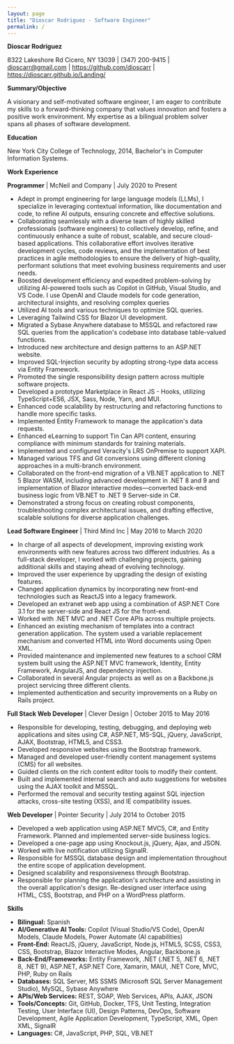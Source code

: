 ```yaml
---
layout: page
title: "Dioscar Rodriguez - Software Engineer"
permalink: /
---
```


**Dioscar Rodriguez**

8322 Lakeshore Rd Cicero, NY 13039 | (347) 200-9415 | dioscarr@gmail.com | <https://github.com/dioscarr> | <https://dioscarr.github.io/Landing/>

**Summary/Objective**

A visionary and self-motivated software engineer, I am eager to contribute my skills to a forward-thinking company that values innovation and fosters a positive work environment. My expertise as a bilingual problem solver spans all phases of software development.

**Education**

New York City College of Technology, 2014, Bachelor's in Computer Information Systems.

**Work Experience**

**Programmer** | McNeil and Company | July 2020 to Present

*   Adept in prompt engineering for large language models (LLMs), I specialize in leveraging contextual information, like documentation and code, to refine AI outputs, ensuring concrete and effective solutions.
*   Collaborating seamlessly with a diverse team of highly skilled professionals (software engineers) to collectively develop, refine, and continuously enhance a suite of robust, scalable, and secure cloud-based applications. This collaborative effort involves iterative development cycles, code reviews, and the implementation of best practices in agile methodologies to ensure the delivery of high-quality, performant solutions that meet evolving business requirements and user needs.
*   Boosted development efficiency and expedited problem-solving by utilizing AI-powered tools such as Copilot in GitHub, Visual Studio, and VS Code. I use OpenAI and Claude models for code generation, architectural insights, and resolving complex queries
*   Utilized AI tools and various techniques to optimize SQL queries.
*   Leveraging Tailwind CSS for Blazor UI development.
*   Migrated a Sybase Anywhere database to MSSQL and refactored raw SQL queries from the application's codebase into database table-valued functions.
*   Introduced new architecture and design patterns to an ASP.NET website.
*   Improved SQL-Injection security by adopting strong-type data access via Entity Framework.
*   Promoted the single responsibility design pattern across multiple software projects.
*   Developed a prototype Marketplace in React JS - Hooks, utilizing TypeScript+ES6, JSX, Sass, Node, Yarn, and MUI.
*   Enhanced code scalability by restructuring and refactoring functions to handle more specific tasks.
*   Implemented Entity Framework to manage the application's data requests.
*   Enhanced eLearning to support Tin Can API content, ensuring compliance with minimum standards for training materials.
*   Implemented and configured Veracity's LRS OnPremise to support XAPI.
*   Managed various TFS and Git conversions using different cloning approaches in a multi-branch environment.
*   Collaborated on the front-end migration of a VB.NET application to .NET 5 Blazor WASM, including advanced development in .NET 8 and 9 and implementation of Blazor interactive modes—converted back-end business logic from VB.NET to .NET 9 Server-side in C\#.
*   Demonstrated a strong focus on creating robust components, troubleshooting complex architectural issues, and drafting effective, scalable solutions for diverse application challenges.

**Lead Software Engineer** | Third Mind Inc | May 2016 to March 2020

*   In charge of all aspects of development, improving existing work environments with new features across two different industries. As a full-stack developer, I worked with challenging projects, gaining additional skills and staying ahead of evolving technology.
*   Improved the user experience by upgrading the design of existing features.
*   Changed application dynamics by incorporating new front-end technologies such as ReactJS into a legacy framework.
*   Developed an extranet web app using a combination of ASP.NET Core 3.1 for the server-side and React JS for the front-end.
*   Worked with .NET MVC and .NET Core APIs across multiple projects.
*   Enhanced an existing mechanism of templates into a contract generation application. The system used a variable replacement mechanism and converted HTML into Word documents using Open XML.
*   Provided maintenance and implemented new features to a school CRM system built using the ASP.NET MVC framework, Identity, Entity Framework, AngularJS, and dependency injection.
*   Collaborated in several Angular projects as well as on a Backbone.js project servicing three different clients.
*   Implemented authentication and security improvements on a Ruby on Rails project.

**Full Stack Web Developer** | Clever Design | October 2015 to May 2016

*   Responsible for developing, testing, debugging, and deploying web applications and sites using C\#, ASP.NET, MS-SQL, jQuery, JavaScript, AJAX, Bootstrap, HTML5, and CSS3.
*   Developed responsive websites using the Bootstrap framework.
*   Managed and developed user-friendly content management systems (CMS) for all websites.
*   Guided clients on the rich content editor tools to modify their content.
*   Built and implemented internal search and auto suggestions for websites using the AJAX toolkit and MSSQL.
*   Performed the removal and security testing against SQL injection attacks, cross-site testing (XSS), and IE compatibility issues.

**Web Developer** | Pointer Security | July 2014 to October 2015

*   Developed a web application using ASP.NET MVC5, C\#, and Entity Framework. Planned and implemented server-side business logics.
*   Developed a one-page app using Knockout.js, jQuery, Ajax, and JSON.
*   Worked with live notification utilizing SignalR.
*   Responsible for MSSQL database design and implementation throughout the entire scope of application development.
*   Designed scalability and responsiveness through Bootstrap.
*   Responsible for planning the application's architecture and assisting in the overall application's design. Re-designed user interface using HTML, CSS, Bootstrap, and PHP on a WordPress platform.

**Skills**

*   **Bilingual:** Spanish
*   **AI/Generative AI Tools:** Copilot (Visual Studio/VS Code), OpenAI Models, Claude Models, Power Automate (AI capabilities)
*   **Front-End:** ReactJS, jQuery, JavaScript, Node.js, HTML5, SCSS, CSS3, CSS, Bootstrap, Blazor Interactive Modes, Angular, Backbone.js
*   **Back-End/Frameworks:** Entity Framework, .NET (.NET 5, .NET 6, .NET 8, .NET 9), ASP.NET, ASP.NET Core, Xamarin, MAUI, .NET Core, MVC, PHP, Ruby on Rails
*   **Databases:** SQL Server, MS SSMS (Microsoft SQL Server Management Studio), MySQL, Sybase Anywhere
*   **APIs/Web Services:** REST, SOAP, Web Services, APIs, AJAX, JSON
*   **Tools/Concepts:** Git, GitHub, Docker, TFS, Unit Testing, Integration Testing, User Interface (UI), Design Patterns, DevOps, Software Development, Agile Application Development, TypeScript, XML, Open XML, SignalR
*   **Languages:** C\#, JavaScript, PHP, SQL, VB.NET
